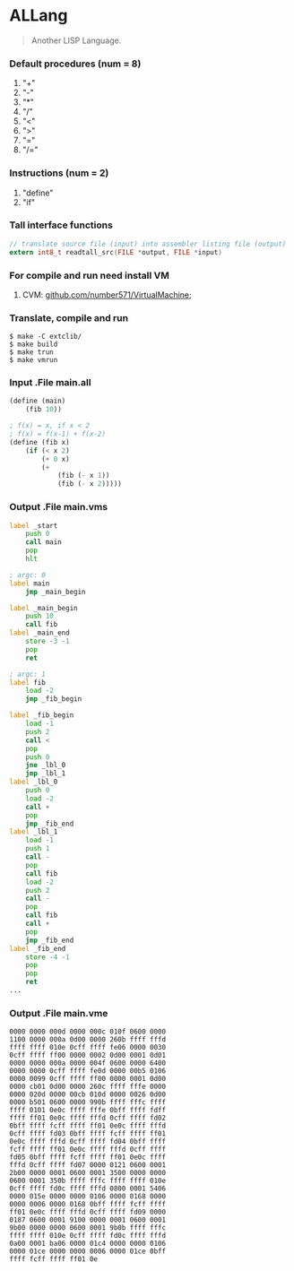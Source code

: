 # ALLang
> Another LISP Language.

### Default procedures (num = 8)
1. "+"
2. "-"
3. "*"
4. "/"
5. "<"
6. ">"
7. "="
8. "/="

### Instructions (num = 2)
1. "define"
2. "if"

### Tall interface functions
```c
// translate source file (input) into assembler listing file (output)
extern int8_t readtall_src(FILE *output, FILE *input)
```

### For compile and run need install VM
1. CVM: [github.com/number571/VirtualMachine](https://github.com/number571/VirtualMachine);

### Translate, compile and run
```
$ make -C extclib/
$ make build
$ make trun
$ make vmrun
```

### Input .File main.all
```scheme
(define (main)
    (fib 10))

; f(x) = x, if x < 2
; f(x) = f(x-1) + f(x-2)
(define (fib x)
    (if (< x 2)
        (+ 0 x)
        (+ 
            (fib (- x 1)) 
            (fib (- x 2)))))
```

### Output .File main.vms
```asm
label _start
    push 0
    call main
    pop
    hlt

; argc: 0
label main
    jmp _main_begin

label _main_begin
    push 10
    call fib
label _main_end
    store -3 -1
    pop
    ret

; argc: 1
label fib
    load -2
    jmp _fib_begin

label _fib_begin
    load -1
    push 2
    call <
    pop
    push 0
    jne _lbl_0
    jmp _lbl_1
label _lbl_0
    push 0
    load -2
    call +
    pop
    jmp _fib_end
label _lbl_1
    load -1
    push 1
    call -
    pop
    call fib
    load -2
    push 2
    call -
    pop
    call fib
    call +
    pop
    jmp _fib_end
label _fib_end
    store -4 -1
    pop
    pop
    ret
...
```

### Output .File main.vme
```
0000 0000 000d 0000 000c 010f 0600 0000
1100 0000 000a 0d00 0000 260b ffff fffd
ffff ffff 010e 0cff ffff fe06 0000 0030
0cff ffff ff00 0000 0002 0d00 0001 0d01
0000 0000 000a 0000 004f 0600 0000 6400
0000 0000 0cff ffff fe0d 0000 00b5 0106
0000 0099 0cff ffff ff00 0000 0001 0d00
0000 cb01 0d00 0000 260c ffff fffe 0000
0000 020d 0000 00cb 010d 0000 0026 0d00
0000 b501 0600 0000 990b ffff fffc ffff
ffff 0101 0e0c ffff fffe 0bff ffff fdff
ffff ff01 0e0c ffff fffd 0cff ffff fd02
0bff ffff fcff ffff ff01 0e0c ffff fffd
0cff ffff fd03 0bff ffff fcff ffff ff01
0e0c ffff fffd 0cff ffff fd04 0bff ffff
fcff ffff ff01 0e0c ffff fffd 0cff ffff
fd05 0bff ffff fcff ffff ff01 0e0c ffff
fffd 0cff ffff fd07 0000 0121 0600 0001
2b00 0000 0001 0600 0001 3500 0000 0000
0600 0001 350b ffff fffc ffff ffff 010e
0cff ffff fd0c ffff fffd 0800 0001 5406
0000 015e 0000 0000 0106 0000 0168 0000
0000 0006 0000 0168 0bff ffff fcff ffff
ff01 0e0c ffff fffd 0cff ffff fd09 0000
0187 0600 0001 9100 0000 0001 0600 0001
9b00 0000 0000 0600 0001 9b0b ffff fffc
ffff ffff 010e 0cff ffff fd0c ffff fffd
0a00 0001 ba06 0000 01c4 0000 0000 0106
0000 01ce 0000 0000 0006 0000 01ce 0bff
ffff fcff ffff ff01 0e
```
